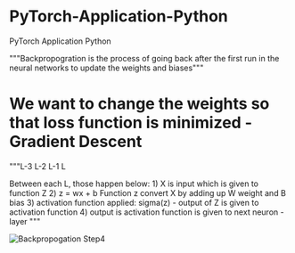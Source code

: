 # PyTorch-Application-Python
PyTorch Application Python

"""Backpropogration is the process of going back after the first run in the neural networks 
to update the weights and biases"""

# We want to change the weights so that loss function is minimized - Gradient Descent

"""L-3 L-2 L-1 L

Between each L, those happen below:
    1) X is input which is given to function Z
    2) z = wx + b Function z convert X by adding up W weight and B bias 
    3) activation function applied: sigma(z) - output of Z is given to activation function
    4) output is activation function is given to next neuron - layer
    """

![Backpropogation Step4](https://user-images.githubusercontent.com/57037068/85925922-a75d0b80-b8ac-11ea-84e4-ea257f55a51a.PNG)
